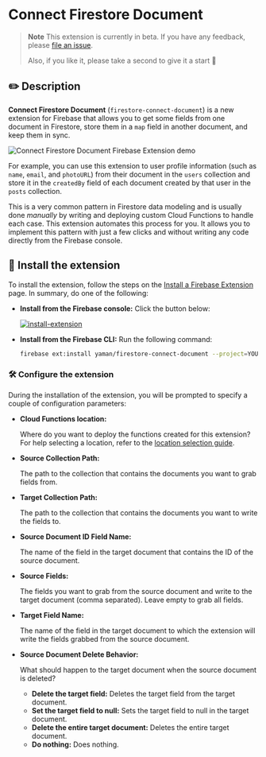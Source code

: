 # Connect Firestore Document

> **Note** This extension is currently in beta. If you have any feedback, please [file an issue](https://github.com/yamankatby/firestore-connect-document/issues/new).
>
> Also, if you like it, please take a second to give it a start 🌟

## ✏️ Description

**Connect Firestore Document** (`firestore-connect-document`) is a new extension for Firebase that allows you to get some fields from one document in Firestore, store them in a `map` field in another document, and keep them in sync.

![Connect Firestore Document Firebase Extension demo](https://user-images.githubusercontent.com/35961879/201526571-b0106cb1-36f4-4a46-9b96-0d96e5aca39a.gif)

For example, you can use this extension to user profile information (such as `name`, `email`, and `photoURL`) from their document in the `users` collection and store it in the `createdBy` field of each document created by that user in the `posts` collection.

This is a very common pattern in Firestore data modeling and is usually done _manually_ by writing and deploying custom Cloud Functions to handle each case. This extension automates this process for you. It allows you to implement this pattern with just a few clicks and without writing any code directly from the Firebase console.

## 🧩 Install the extension

To install the extension, follow the steps on the [Install a Firebase Extension](https://firebase.google.com/docs/extensions/install-extensions) page. In summary, do one of the following:

- **Install from the Firebase console:** Click the button below:

  [![install-extension](https://user-images.githubusercontent.com/35961879/201528504-4e99bfc7-8691-4151-b63d-0511097d7c18.png)](https://console.firebase.google.com/project/_/extensions/install?ref=yaman/firestore-connect-document)

- **Install from the Firebase CLI:** Run the following command:

  ```bash
  firebase ext:install yaman/firestore-connect-document --project=YOUR_PROJECT_ID
  ```

### 🛠️ Configure the extension

During the installation of the extension, you will be prompted to specify a couple of configuration parameters:

- **Cloud Functions location:**

  Where do you want to deploy the functions created for this extension? For help selecting a location, refer to the [location selection guide](https://firebase.google.com/docs/functions/locations).

- **Source Collection Path:**

  The path to the collection that contains the documents you want to grab fields from.

- **Target Collection Path:**

  The path to the collection that contains the documents you want to write the fields to.

- **Source Document ID Field Name:**

  The name of the field in the target document that contains the ID of the source document.

- **Source Fields:**

  The fields you want to grab from the source document and write to the target document (comma separated). Leave empty to grab all fields.

- **Target Field Name:**

  The name of the field in the target document to which the extension will write the fields grabbed from the source document.

- **Source Document Delete Behavior:**

  What should happen to the target document when the source document is deleted?

  - **Delete the target field:** Deletes the target field from the target document.
  - **Set the target field to null:** Sets the target field to null in the target document.
  - **Delete the entire target document:** Deletes the entire target document.
  - **Do nothing:** Does nothing.
